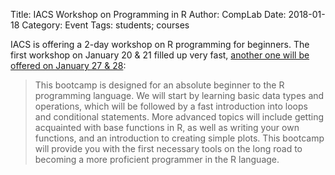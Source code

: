 Title: IACS Workshop on Programming in R
Author: CompLab
Date: 2018-01-18
Category: Event
Tags: students; courses

IACS is offering a 2-day workshop on R programming for beginners.
The first workshop on January 20 & 21 filled up very fast, [another one will be offered on January 27 & 28](https://www.iacs.stonybrook.edu/event/workshops/iacs-bootcamp-r-programming-for-beginners-2):

>This bootcamp is designed for an absolute beginner to the R programming language.
>We will start by learning basic data types and operations, which will be followed by a fast introduction into loops and conditional statements.
>More advanced topics will include getting acquainted with base functions in R, as well as writing your own functions, and an introduction to creating simple plots.
>This bootcamp will provide you with the first necessary tools on the long road to becoming a more proficient programmer in the R language.
